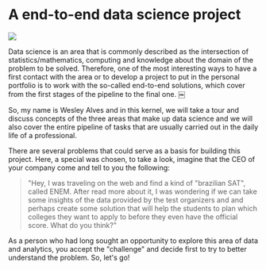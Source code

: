 # A end-to-end data science project

![](https://i.imgur.com/eiZeqL3.png)

Data science is an area that is commonly described as the intersection of statistics/mathematics, computing and knowledge about the domain of the problem to be solved.
Therefore, one of the most interesting ways to have a first contact with the area or to develop a project to put in the personal portfolio is to work with the so-called end-to-end solutions, which cover from the first stages of the pipeline to the final one. 
￼

So, my name is Wesley Alves and in this kernel, we will take a tour and discuss concepts of the three areas that make up data science and we will also cover the entire pipeline of tasks that are usually carried out in the daily life of a professional.


There are several problems that could serve as a basis for building this project. Here, a special was chosen, to take a look, imagine that the CEO of your company come and tell to you the following:


> "Hey, I was traveling on the web and find a kind of "brazilian SAT", called ENEM. After read more about it, I was wondering if we can take some insights of the data provided by the test organizers and and perhaps create some solution that will help the students to plan which colleges they want to apply to before they even have the official score. What do you think?"


As a person who had long sought an opportunity to explore this area of data and analytics, you accept the "challenge" and decide first to try to better understand the problem. So, let's go!
